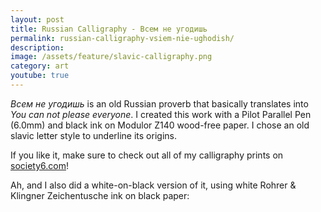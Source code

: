 ```yaml
---
layout: post
title: Russian Calligraphy - Всем не угодишь
permalink: russian-calligraphy-vsiem-nie-ughodish/
description:
image: /assets/feature/slavic-calligraphy.png
category: art
youtube: true
---
```


_Всем не угодишь_ is an old Russian proverb that basically translates into _You can not please everyone_. I created this work with a Pilot Parallel Pen (6.0mm) and black ink on Modulor Z140 wood-free paper. I chose an old slavic letter style to underline its origins.

<amp-youtube data-videoid="sJVVWsVQU-A" layout="responsive" width="480" height="270"></amp-youtube>

If you like it, make sure to check out all of my calligraphy prints on [society6.com](https://society6.com/redrabbit_calligraphy)!

Ah, and I also did a white-on-black version of it, using white Rohrer & Klingner Zeichentusche ink on black paper:

<amp-youtube data-videoid="f_6bHvxLn5c" layout="responsive" width="480" height="270"></amp-youtube>
